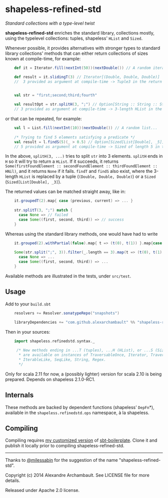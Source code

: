 # shapeless-refined-std

*Standard collections with a type-level twist*


**shapeless-refined-std** enriches the standard library, collections mostly, using the typelevel collections:
tuples, shapeless' `HList` and `Sized`.

Whenever possible, it provides alternatives with stronger types to standard library collections' methods that can either 
return collections of sizes known at compile-time, for example:

```scala
    def it = Iterator.fill(nextInt(50))(nextDouble()) // A random iterator...

    def result = it.slidingT(3) // Iterator[(Double, Double, Double)]
    //  3 provided as argument at compile-time -> Tuple3 in the return type
    

    val str = "first;second;third;fourth"

    val resultOpt = str.splitH(3, ";") // Option[String :: String :: String :: HNil]
    // 3 provided as argument at compile-time -> 3-length HList in the return type
```
     
or that can be repeated, for example:

```scala
    val l = List.fill(nextInt(10))(nextDouble()) // A random list...
    
    /* Trying to find 5 elements satisfying a predicate */
    val result = l.findS(5)(_ > 0.5) // Option[Sized[List[Double], _5]]
    // 5 provided as argument at compile-time -> Sized of length 5 in the return type
```
   
In the above, `splitH(3, ...)` tries to split `str` into 3 elements. `splitH` ends in `H` so it will
try to return a `HList`. If it succeeds, it returns
`Some(firstFoundElement :: secondFoundElement :: thirdFoundElement :: HNil)`, and it returns `None` if it fails. 
`findT` and `findS` also exist, where the 3-length `HList` is replaced by a tuple (`(Double, Double, Double)`) 
or a `Sized` (`Sized[List[Double], _3]`).

The returned values can be matched straight away, like in:

```scala
    it.groupedT(2).map{ case (previous, current) => ... }
   
    str.splitT(3, ";") match {
      case None => // failed
      case Some((first, second, third)) => // success
    }
```
   
Whereas using the standard library methods, one would have had to write
  
```scala  
    it.grouped(2).withPartial(false).map{ t => (t(0), t(1)) }.map{case (first, second) => ...}
   
    Some(str.split(";", 3)).filter(_.length == 3).map(t => (t(0), t(1), t(2))) match {
      case None => ...
      case Some((first, second, third)) => ...
    }
```

Available methods are illustrated in the tests, under `src/test`.

## Usage

Add to your `build.sbt`

```scala
    resolvers += Resolver.sonatypeRepo("snapshots")

    libraryDependencies += "com.github.alexarchambault" %% "shapeless-refined-std" % "0.1.0-SNAPSHOT"
```

Then in your sources:

```scala
    import shapeless.refinedstd.syntax._
    
     /* New methods ending in ...T (tuples), ...H (HList), or ...S (Sized),
      * are available on instances of TraversableOnce, Iterator, TraversableLike,
      * IterableLike, SeqLike, String, Regex. 
      */
```

Only for scala 2.11 for now, a (possibly lighter) version for scala 2.10 is being prepared. Depends on shapeless 2.1.0-RC1.


## Internals

These methods are backed by dependent functions (shapeless' `DepFn`*), available in the `shapeless.refinedstd.ops`
namespace, à la shapeless.

## Compiling

Compiling requires [my customized version](https://github.com/alexarchambault/sbt-boilerplate) of [sbt-boilerplate](https://github.com/sbt/sbt-boilerplate).
Clone it and publish it locally prior to compiling shapeless-refined-std.

---

Thanks to [@milessabin](https://github.com/milessabin/) for the suggestion of the name "shapeless-refined-std".

Copyright (c) 2014 Alexandre Archambault. See LICENSE file for more details.

Released under Apache 2.0 license.
